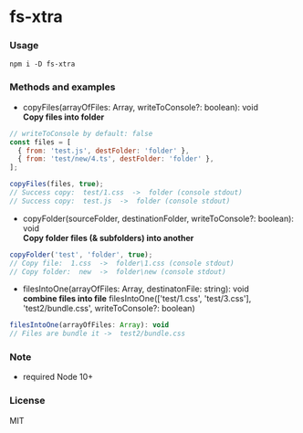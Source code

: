 # fs-xtra

### Usage
```
npm i -D fs-xtra
```

### Methods and examples
- copyFiles(arrayOfFiles: Array, writeToConsole?: boolean): void  
**Copy files into folder**
```js
// writeToConsole by default: false
const files = [
  { from: 'test.js', destFolder: 'folder' },
  { from: 'test/new/4.ts', destFolder: 'folder' },
];

copyFiles(files, true);
// Success copy:  test/1.css  ->  folder (console stdout)
// Success copy:  test.js  ->  folder (console stdout)
```

- copyFolder(sourceFolder, destinationFolder, writeToConsole?: boolean): void  
**Copy folder files (& subfolders) into another**
```js
copyFolder('test', 'folder', true);
// Copy file:  1.css  ->  folder\1.css (console stdout)
// Copy folder:  new  ->  folder\new (console stdout)
```

- filesIntoOne(arrayOfFiles: Array<string>, destinatonFile: string): void  
**combine files into file**
filesIntoOne(['test/1.css', 'test/3.css'], 'test2/bundle.css', writeToConsole?: boolean)
```js
filesIntoOne(arrayOfFiles: Array): void
// Files are bundle it ->  test2/bundle.css
```

### Note
- required Node 10+

### License
MIT